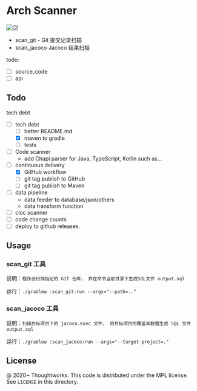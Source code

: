 # Arch Scanner 

[![CI](https://github.com/archguard/scanner/actions/workflows/ci.yaml/badge.svg)](https://github.com/archguard/scanner/actions/workflows/ci.yaml)

* scan_git - Git 提交记录扫描
* scan_jacoco Jacoco 结果扫描

todo:

- [ ] source_code
- [ ] api

## Todo

tech debt

- [ ] tech debt
  - [ ] better README.md
  - [x] maven to gradle
  - [ ] tests
- [ ] Code scanner
  - add Chapi parser for Java, TypeScript, Kotlin such as...
- [ ] continuous delivery
  - [x] GitHub workflow 
  - [ ] git tag publish to GitHub
  - [ ] git tag publish to Maven
- [ ] data pipeline 
  - data feeder to database/json/others
  - data transform function
- [ ] cloc scanner
- [ ] code change counts
- [ ] deploy to github releases.

## Usage

### scan_git 工具 

说明：`程序会扫描指定的 GIT 仓库， 并在命令当前目录下生成SQL文件 output.sql`

运行：`./gradlew :scan_git:run --args="--path=.."`

### scan_jacoco 工具

说明：`扫描目标项目下的 jacoco.exec 文件， 将目标项目的覆盖率数据生成 SQL 文件 output.sql`

运行：`./gradlew :scan_jacoco:run --args="--target-project=."`

License
---

@ 2020~ Thoughtworks.  This code is distributed under the MPL license. See `LICENSE` in this directory.
